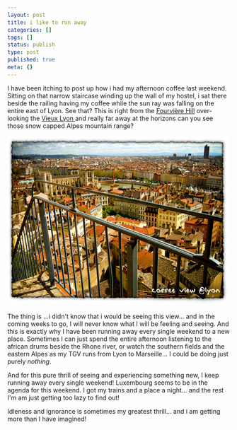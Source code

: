 ```yaml
---
layout: post
title: i like to run away
categories: []
tags: []
status: publish
type: post
published: true
meta: {}
---
```

I have been itching to post up how i had my afternoon coffee last weekend. Sitting on that narrow staircase winding up the wall of my hostel, i sat there beside the railing having my coffee while the sun ray was falling on the entire east of Lyon. See that? This is right from the [Fourvière Hill](http://www.virtualtourist.com/travel/Europe/France/Rhone_Alpes/Lyon-105728/Things_To_Do-Lyon-Fourviere_Hill-BR-1.html) over-looking the [Vieux Lyon ](http://www.lyon.fr/vdl/sections/en/tourisme/fil_quartier/vieux_lyon/)and really far away at the horizons can you see those snow capped Alpes mountain range?

![](/img/lyon_view_east.jpg)

The thing is ...i didn't know that i would be seeing this view... and in the coming weeks to go, I will never know what I will be feeling and seeing. And this is exactly why I have been running away every single weekend to a new place. Sometimes I can just spend the entire afternoon listening to the african drums beside the Rhone river, or watch the southern fields and the eastern Alpes as my TGV runs from Lyon to Marseille... I could be doing just purely _nothing_.

And for this pure thrill of seeing and experiencing something new, I keep running away every single weekend! Luxembourg seems to be in the agenda for this weekend. I got my trains and a place a night... and the rest I'm am just getting too lazy to find out!

Idleness and ignorance is sometimes my greatest thrill... and i am getting more than I have imagined!
